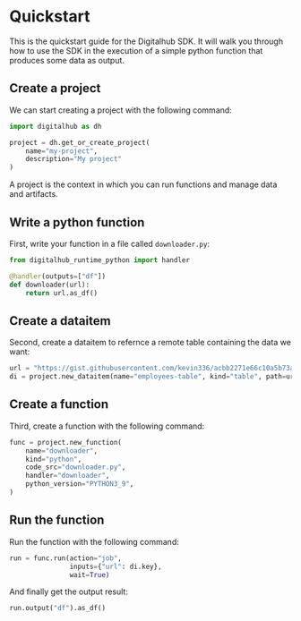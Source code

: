 # Quickstart

This is the quickstart guide for the Digitalhub SDK. It will walk you through how to use the SDK in the execution of a simple python function that produces some data as output.

## Create a project

We can start creating a project with the following command:

```python
import digitalhub as dh

project = dh.get_or_create_project(
    name="my-project",
    description="My project"
)
```

A project is the context in which you can run functions and manage data and artifacts.

## Write a python function

First, write your function in a file called `downloader.py`:

```python
from digitalhub_runtime_python import handler

@handler(outputs=["df"])
def downloader(url):
    return url.as_df()
```

## Create a dataitem

Second, create a dataitem to refernce a remote table containing the data we want:

```python
url = "https://gist.githubusercontent.com/kevin336/acbb2271e66c10a5b73aacf82ca82784/raw/e38afe62e088394d61ed30884dd50a6826eee0a8/employees.csv"
di = project.new_dataitem(name="employees-table", kind="table", path=url)
```

## Create a function

Third, create a function with the following command:

```python
func = project.new_function(
    name="downloader",
    kind="python",
    code_src="downloader.py",
    handler="downloader",
    python_version="PYTHON3_9",
)
```

## Run the function

Run the function with the following command:

```python
run = func.run(action="job",
               inputs={"url": di.key},
               wait=True)
```

And finally get the output result:

```python
run.output("df").as_df()
```

